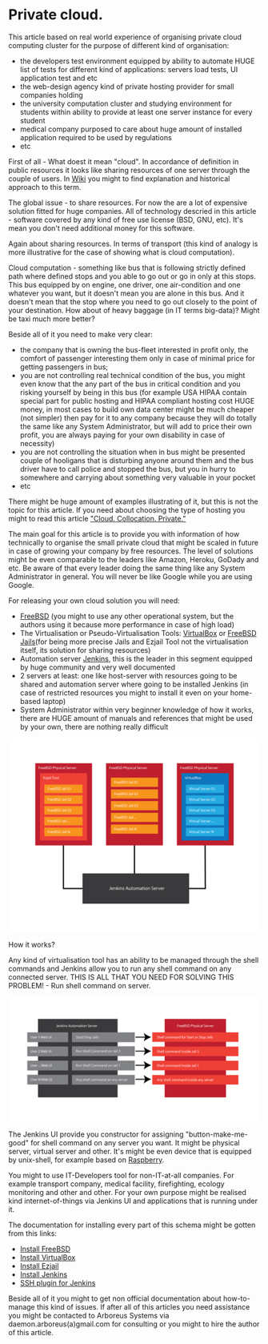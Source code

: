 # Private cloud.

This article based on real world experience of organising private cloud computing cluster for the purpose of different kind of organisation:

* the developers test environment equipped by ability to automate HUGE list of tests for different kind of applications: servers load tests, UI application test and etc 
* the web-design agency kind of private hosting provider for small companies holding 
* the university computation cluster and studying environment for students within ability to provide at least one server instance for every student 
* medical company purposed to care about huge amount of installed application required to be used by regulations 
* etc 

First of all - What doest it mean "cloud". In accordance of definition in public resources it looks like sharing resources of one server through the couple of users. In [Wiki](https://en.wikipedia.org/wiki/Cloud_computing) you might to find explanation and historical approach to this term.

The global issue - to share resources. For now the are a lot of expensive solution fitted for huge companies. All of technology descried in this article - software covered by any kind of free use license (BSD, GNU, etc). It's mean you don't need additional money for this software.

Again about sharing resources. In terms of transport (this kind of analogy is more illustrative for the case of showing what is cloud computation). 

Cloud computation - something like bus that is following strictly defined path where defined stops and you able to go out or go in only at this stops. This bus equipped by on engine, one driver, one air-condition and one whatever you want, but it doesn't mean you are alone in this bus. And it doesn't mean that the stop where you need to go out closely to the point of your destination. How about of heavy baggage (in IT terms big-data)? Might be taxi much more better?

Beside all of it you need to make very clear:

* the company that is owning the bus-fleet interested in profit only, the comfort of passenger interesting them only in case of minimal price for getting passengers in bus;
* you are not controlling real technical condition of the bus, you might even know that the any part of the bus in critical condition and you risking yourself by being in this bus (for example USA HIPAA contain special part for public hosting and HIPAA compliant hosting cost HUGE money, in most cases to build own data center might be much cheaper (not simpler) then pay for it to any company because they will do totally the same like any System Administrator, but will add to price their own profit, you are always paying for your own disability in case of necessity)
* you are not controlling the situation when in bus might be presented couple of hooligans that is disturbing anyone around them and the bus driver have to call police and stopped the bus, but you in hurry to somewhere and carrying about something very valuable in your pocket
* etc

There might be huge amount of examples illustrating of it, but this is not the topic for this article. If you need about choosing the type of hosting you might to read this article ["Cloud. Collocation. Private."](https://github.com/ArboreusSystems/arboreus_articles/blob/master/data_storage/cloud_collocation_private/eng.cloud_collocation_private.md)

The main goal for this article is to provide you with information of how technically to organise the small private cloud that might be scaled in future in case of growing your company by free resources. The level of solutions might be even comparable to the leaders like Amazon, Heroku, GoDady and etc. Be aware of that every leader doing the same thing like any System Administrator in general. You will never be like Google while you are using Google.

For releasing your own cloud solution you will need:

* [FreeBSD](https://www.freebsd.org) (you might to use any other operational system, but the authors using it because more performance in case of high load)
* The Virtualisation or Pseudo-Virtualisation Tools: [VirtualBox](https://www.virtualbox.org/wiki/Downloads) or [FreeBSD Jails](https://www.freebsd.org/doc/handbook/jails.html)(for being more precise Jails and Ezjail Tool not the virtualisation itself, its solution for sharing resources)
* Automation server [Jenkins](https://jenkins.io), this is the leader in this segment equipped by huge community and very well documented
* 2 servers at least: one like host-server with resources going to be shared and automation server where going to be installed Jenkins (in case of restricted resources you might to install it even on your home-based laptop)
* System Administrator within very beginner knowledge of how it works, there are HUGE amount of manuals and references that might be used by your own, there are nothing really difficult

![](https://raw.githubusercontent.com/ArboreusSystems/arboreus_articles/master/freebsd/private_cloud/illustrations/private_cloud_001.png)

How it works?

Any kind of virtualisation tool has an ability to be managed through the shell commands and Jenkins allow you to run any shell command on any connected server. THIS IS ALL THAT YOU NEED FOR SOLVING THIS PROBLEM! - Run shell command on server.

![](https://raw.githubusercontent.com/ArboreusSystems/arboreus_articles/master/freebsd/private_cloud/illustrations/private_cloud_002.png)

The Jenkins UI provide you constructor for assigning "button-make-me-good" for shell command on any server you want. It might be physical server, virtual server and other. It's might be even device that is equipped by unix-shell, for example based on [Raspberry](https://www.raspberrypi.org).

You might to use IT-Developers tool for non-IT-at-all companies.  For example transport company, medical facility, firefighting, ecology monitoring and other and other. For your own purpose might be realised kind internet-of-things via Jenkins UI and applications that is running under it.

The documentation for installing every part of this schema might  be gotten from this links:

* [Install FreeBSD](https://www.freebsd.org/doc/handbook/bsdinstall.html)
* [Install VirtualBox](https://www.freebsd.org/doc/handbook/virtualization-host-virtualbox.html)
* [Install Ezjail](https://www.freebsd.org/doc/handbook/jails-ezjail.html)
* [Install Jenkins](https://wiki.jenkins.io/display/JENKINS/FreeBSD)
* [SSH plugin for Jenkins](https://wiki.jenkins.io/display/JENKINS/SSH+plugin)

Beside all of it you might to get non official documentation about how-to-manage this kind of issues. If after all of this articles you need assistance you might be contacted to Arboreus Systems via daemon.arboreus(a)gmail.com for consulting or you might to hire the author of this article.
